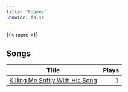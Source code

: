 ```yaml
---
title: "Fugees"
ShowToc: false
---
```


{{< more >}}

## Songs
Title | Plays 
----- | -----: 
[Killing Me Softly With His Song](/songs/killing-me-softly-with-his-song) | 1

